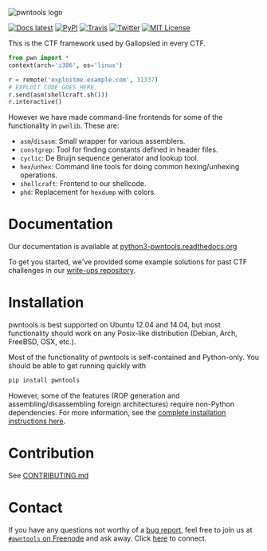 ![pwntools logo](docs/source/logo.png?raw=true)

[![Docs latest](https://readthedocs.org/projects/python3-pwntools/badge/?version=latest)](https://python3-pwntools.readthedocs.org/en/latest/)
[![PyPI](https://img.shields.io/pypi/v/pwntools.svg?style=flat)](https://pypi.python.org/pypi/pwntools/)
[![Travis](https://travis-ci.org/arthaud/python3-pwntools.svg?branch=master)](https://travis-ci.org/arthaud/python3-pwntools)
[![Twitter](https://img.shields.io/badge/twitter-Gallopsled-4099FF.svg?style=flat)](https://twitter.com/Gallopsled)
[![MIT License](https://img.shields.io/badge/license-MIT-blue.svg?style=flat)](http://choosealicense.com/licenses/mit/)

This is the CTF framework used by Gallopsled in every CTF.

```python
from pwn import *
context(arch='i386', os='linux')

r = remote('exploitme.example.com', 31337)
# EXPLOIT CODE GOES HERE
r.send(asm(shellcraft.sh()))
r.interactive()
```

However we have made command-line frontends for some of the functionality
in `pwnlib`. These are:

* `asm`/`disasm`: Small wrapper for various assemblers.
* `constgrep`: Tool for finding constants defined in header files.
* `cyclic`: De Bruijn sequence generator and lookup tool.
* `hex`/`unhex`: Command line tools for doing common hexing/unhexing operations.
* `shellcraft`: Frontend to our shellcode.
* `phd`: Replacement for `hexdump` with colors.

# Documentation
Our documentation is available at [python3-pwntools.readthedocs.org](https://python3-pwntools.readthedocs.org/en/latest/)

To get you started, we've provided some example solutions for past CTF challenges in our [write-ups repository](https://github.com/Gallopsled/pwntools-write-ups).

# Installation

pwntools is best supported on Ubuntu 12.04 and 14.04, but most functionality should work on any Posix-like distribution (Debian, Arch, FreeBSD, OSX, etc.).

Most of the functionality of pwntools is self-contained and Python-only.  You should be able to get running quickly with

```sh
pip install pwntools
```

However, some of the features (ROP generation and assembling/disassembling foreign architectures) require non-Python dependencies.  For more information, see the [complete installation instructions here](https://pwntools.readthedocs.org/en/latest/install.html).


# Contribution

See [CONTRIBUTING.md](CONTRIBUTING.md)

# Contact
If you have any questions not worthy of a [bug report](https://github.com/Gallopsled/pwntools/issues), feel free to join us
at [`#pwntools` on Freenode](irc://irc.freenode.net/pwntools) and ask away.
Click [here](https://kiwiirc.com/client/irc.freenode.net/pwntools) to connect.

